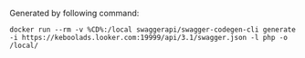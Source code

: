 Generated by following command:

`docker run --rm -v %CD%:/local swaggerapi/swagger-codegen-cli generate -i https://keboolads.looker.com:19999/api/3.1/swagger.json -l php -o /local/`